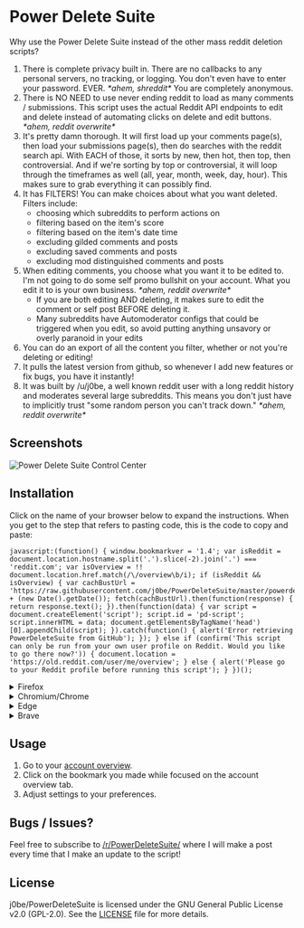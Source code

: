 # Power Delete Suite

Why use the Power Delete Suite instead of the other mass reddit deletion scripts?

1. There is complete privacy built in. There are no callbacks to any personal servers, no tracking, or logging. You don't even have to enter your password. EVER. *\*ahem, shreddit\** You are completely anonymous.
2. There is NO NEED to use never ending reddit to load as many comments / submissions. This script uses the actual Reddit API endpoints to edit and delete instead of automating clicks on delete and edit buttons. *\*ahem, reddit overwrite\**
3. It's pretty damn thorough. It will first load up your comments page(s), then load your submissions page(s), then do searches with the reddit search api. With EACH of those, it sorts by new, then hot, then top, then controversial. And if we're sorting by top or controversial, it will loop through the timeframes as well (all, year, month, week, day, hour). This makes sure to grab everything it can possibly find.
4. It has FILTERS! You can make choices about what you want deleted. Filters include:
   * choosing which subreddits to perform actions on
   * filtering based on the item's score
   * filtering based on the item's date time
   * excluding gilded comments and posts
   * excluding saved comments and posts
   * excluding mod distinguished comments and posts
5. When editing comments, you choose what you want it to be edited to. I'm not going to do some self promo bullshit on your account. What you edit it to is your own business. *\*ahem, reddit overwrite\**
   * If you are both editing AND deleting, it makes sure to edit the comment or self post BEFORE deleting it.
   * Many subreddits have Automoderator configs that could be triggered when you edit, so avoid putting anything unsavory or overly paranoid in your edits
6. You can do an export of all the content you filter, whether or not you're deleting or editing!
7. It pulls the latest version from github, so whenever I add new features or fix bugs, you have it instantly!
8. It was built by /u/j0be, a well known reddit user with a long reddit history and moderates several large subreddits. This means you don't just have to implicitly trust "some random person you can't track down." *\*ahem, reddit overwrite\**

## Screenshots
 
![Power Delete Suite Control Center](http://i.imgur.com/Fh5HsAD.png)
 
## Installation

Click on the name of your browser below to expand the instructions.
When you get to the step that refers to pasting code, this is the code to copy and paste:

```
javascript:(function() { window.bookmarkver = '1.4'; var isReddit = document.location.hostname.split('.').slice(-2).join('.') === 'reddit.com'; var isOverview = !! document.location.href.match(/\/overview\b/i); if (isReddit && isOverview) { var cachBustUrl = 'https://raw.githubusercontent.com/j0be/PowerDeleteSuite/master/powerdeletesuite.js?' + (new Date().getDate()); fetch(cachBustUrl).then(function(response) { return response.text(); }).then(function(data) { var script = document.createElement('script'); script.id = 'pd-script'; script.innerHTML = data; document.getElementsByTagName('head')[0].appendChild(script); }).catch(function() { alert('Error retrieving PowerDeleteSuite from GitHub'); }); } else if (confirm('This script can only be run from your own user profile on Reddit. Would you like to go there now?')) { document.location = 'https://old.reddit.com/user/me/overview'; } else { alert('Please go to your Reddit profile before running this script'); } })();
```

<details>
<summary>Firefox</summary>

1. Open the Hamburger menu
1. Click "Bookmarks"
1. Click "Manage Bookmarks"
1. Right click on empty space
1. Click "Add Bookmark"
1. Paste the above code into the URL section
1. Click "Save"

</details>
<details>
<summary>Chromium/Chrome</summary>

1. Go to `chrome://bookmarks/`
1. Right click on empty space
1. Click "Add new bookmark"
1. Paste the above code into the URL section
1. Click "Save"

</details>
<details>
<summary>Edge</summary>

1. Press the three dots
1. Click "Favorites"
1. Click on the star with a plus icon
1. Right click the new favorite
1. Click "Edit"
1. Paste the above code into the URL section
1. Click "Save"

</details>
<details>
<summary>Brave</summary>

1. Go to `chrome://bookmarks`
1. Right click on empty space
1. Click "Add new bookmark"
1. Paste the above code into the URL section
1. Click "Save"

</details>

## Usage

1. Go to your [account overview](https://old.reddit.com/u/me/overview).
1. Click on the bookmark you made while focused on the account overview tab.
1. Adjust settings to your preferences.
 
## Bugs / Issues?
 
Feel free to subscribe to [/r/PowerDeleteSuite/](https://www.reddit.com/r/PowerDeleteSuite/) where I will make a post every time that I make an update to the script!

## License

j0be/PowerDeleteSuite is licensed under the GNU General Public License v2.0 (GPL-2.0).
See the [LICENSE](/.github/LICENSE) file for more details.